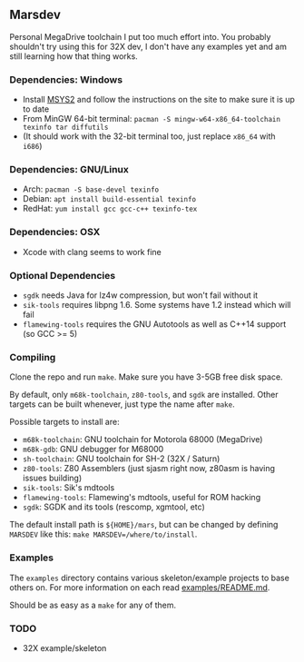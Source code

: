 ## Marsdev

Personal MegaDrive toolchain I put too much effort into.
You probably shouldn't try using this for 32X dev, 
I don't have any examples yet and am still learning how that thing works.

### Dependencies: Windows

 * Install [MSYS2](http://www.msys2.org/) and follow the instructions on the site to make sure it is up to date
 * From MinGW 64-bit terminal: `pacman -S mingw-w64-x86_64-toolchain texinfo tar diffutils`
 * (It should work with the 32-bit terminal too, just replace `x86_64` with `i686`)


### Dependencies: GNU/Linux

 * Arch: `pacman -S base-devel texinfo`
 * Debian: `apt install build-essential texinfo`
 * RedHat: `yum install gcc gcc-c++ texinfo-tex`


### Dependencies: OSX

 * Xcode with clang seems to work fine


### Optional Dependencies

 * `sgdk` needs Java for lz4w compression, but won't fail without it
 * `sik-tools` requires libpng 1.6. Some systems have 1.2 instead which will fail
 * `flamewing-tools` requires the GNU Autotools as well as C++14 support (so GCC >= 5)


### Compiling

Clone the repo and run `make`. Make sure you have 3-5GB free disk space.

By default, only `m68k-toolchain`, `z80-tools`, and `sgdk` are installed.
Other targets can be built whenever, just type the name after `make`.

Possible targets to install are:
 * `m68k-toolchain`: GNU toolchain for Motorola 68000 (MegaDrive)
 * `m68k-gdb`: GNU debugger for M68000
 * `sh-toolchain`: GNU toolchain for SH-2 (32X / Saturn)
 * `z80-tools`: Z80 Assemblers (just sjasm right now, z80asm is having issues building)
 * `sik-tools`: Sik's mdtools
 * `flamewing-tools`: Flamewing's mdtools, useful for ROM hacking
 * `sgdk`: SGDK and its tools (rescomp, xgmtool, etc)

The default install path is `${HOME}/mars`, but can be changed by defining `MARSDEV`
like this: `make MARSDEV=/where/to/install`.


### Examples

The `examples` directory contains various skeleton/example projects to base others on.
For more information on each read [examples/README.md](examples/README.md).

Should be as easy as a `make` for any of them.


### TODO

 * 32X example/skeleton
